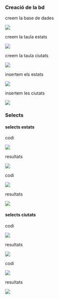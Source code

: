 <h3>Creació de la bd</h3>
<p>creem la base de dades</p>
<p>
 <img src="https://user-images.githubusercontent.com/91148993/192801799-975397b4-181e-4309-b2f3-3bb159f1236b.png">
</p>

<p>creem la taula estats </p>
<img src="https://user-images.githubusercontent.com/91148993/192801918-2e6a0dc5-d51c-4943-a599-7a0d1da7c6fe.png">

<p>creem la taula ciutats</p>
<img src="https://user-images.githubusercontent.com/91148993/192806501-b7372eae-25ea-445e-a297-3047cf5afcd6.png">

<p>insertem els estats</p>
<img src="https://user-images.githubusercontent.com/91148993/192809773-e472088e-bc0a-442c-b1a7-f06efdd38d22.png"
>
<p>insertem les ciutats</p>
<img src="https://user-images.githubusercontent.com/91148993/192810282-8099b888-2b5c-499d-9778-11c57e1bc973.png"
>

<h3>Selects</h3>
<h4>selects estats</h4>
<p>codi</p>
<img src="https://user-images.githubusercontent.com/91148993/192816393-1feb8d23-25f2-4edc-aff4-b46949521dad.png">
<p>resultats</p>
<img src="https://user-images.githubusercontent.com/91148993/192818128-0aa4832c-55c0-43e8-b435-f960f683ffd7.png">
<p>codi</p>
<img src="https://user-images.githubusercontent.com/91148993/192819570-af2bb91d-1370-4c2b-b04c-35bfd0dc1908.png">
<p>resultats</p>
<img src="https://user-images.githubusercontent.com/91148993/192821383-c5e78a32-f290-4206-aba7-a8d6749fff6b.png">
<h4>selects ciutats</h4>
<p>codi</p>
<img src="https://user-images.githubusercontent.com/91148993/192821915-c402a36a-fef6-4162-a85c-92aac14d02c4.png">
<p>resultats</p>
<img src="https://user-images.githubusercontent.com/91148993/192822107-e9340c17-2550-4b32-b5b9-c4a125325f4a.png">
<p>codi</p>
<img src="https://user-images.githubusercontent.com/91148993/192825991-de096842-117f-4d72-8c3f-03ce08b6a4cf.png">
<p>resultats</p>
<img src="https://user-images.githubusercontent.com/91148993/192826132-f52c777d-9291-47bd-a774-a7c4a7d68bff.png">

